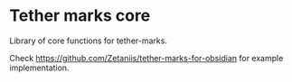 # Tether marks core
Library of core functions for tether-marks. 

Check https://github.com/Zetaniis/tether-marks-for-obsidian for example implementation. 